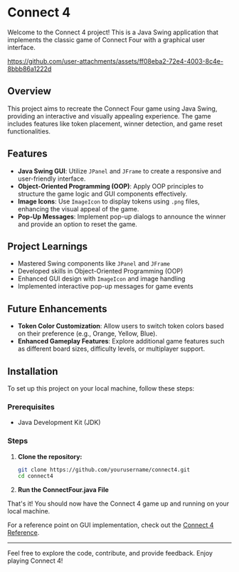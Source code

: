 # Connect 4

Welcome to the Connect 4 project! This is a Java Swing application that implements the classic game of Connect Four with a graphical user interface.

https://github.com/user-attachments/assets/ff08eba2-72e4-4003-8c4e-8bbb86a1222d

## Overview

This project aims to recreate the Connect Four game using Java Swing, providing an interactive and visually appealing experience. The game includes features like token placement, winner detection, and game reset functionalities.

## Features

- **Java Swing GUI**: Utilize `JPanel` and `JFrame` to create a responsive and user-friendly interface.
- **Object-Oriented Programming (OOP)**: Apply OOP principles to structure the game logic and GUI components effectively.
- **Image Icons**: Use `ImageIcon` to display tokens using `.png` files, enhancing the visual appeal of the game.
- **Pop-Up Messages**: Implement pop-up dialogs to announce the winner and provide an option to reset the game.

## Project Learnings
- Mastered Swing components like `JPanel` and `JFrame`
- Developed skills in Object-Oriented Programming (OOP)
- Enhanced GUI design with `ImageIcon` and image handling
- Implemented interactive pop-up messages for game events

## Future Enhancements
- **Token Color Customization**: Allow users to switch token colors based on their preference (e.g., Orange, Yellow, Blue).
- **Enhanced Gameplay Features**: Explore additional game features such as different board sizes, difficulty levels, or multiplayer support.

## Installation

To set up this project on your local machine, follow these steps:

### Prerequisites

- Java Development Kit (JDK)

### Steps

1. **Clone the repository:**

    ```sh
    git clone https://github.com/yourusername/connect4.git
    cd connect4
    ```

2. **Run the ConnectFour.java File**
   

That's it! You should now have the Connect 4 game up and running on your local machine.



For a reference point on GUI implementation, check out the [Connect 4 Reference](https://github.com/orfeasKalipolitis/connect4java/tree/main).

---

Feel free to explore the code, contribute, and provide feedback. Enjoy playing Connect 4!

